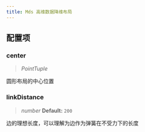 ```yaml
---
title: Mds 高维数据降维布局
---
```


## 配置项

### center

> _PointTuple_

圆形布局的中心位置

### linkDistance

> _number_ **Default:** `200`

边的理想长度，可以理解为边作为弹簧在不受力下的长度
